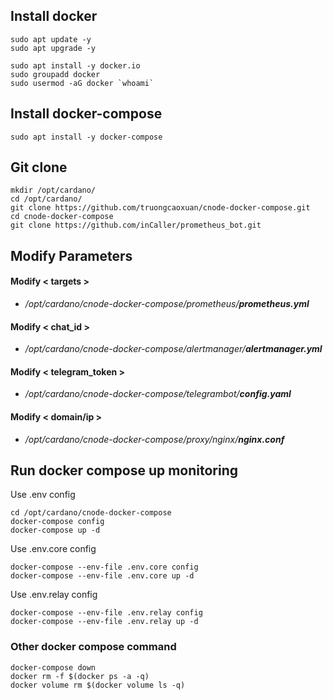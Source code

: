 ## Install docker
```
sudo apt update -y
sudo apt upgrade -y

sudo apt install -y docker.io
sudo groupadd docker
sudo usermod -aG docker `whoami`
```

## Install docker-compose
```
sudo apt install -y docker-compose
```

## Git clone
```
mkdir /opt/cardano/
cd /opt/cardano/
git clone https://github.com/truongcaoxuan/cnode-docker-compose.git
cd cnode-docker-compose
git clone https://github.com/inCaller/prometheus_bot.git

```
## Modify Parameters
#### Modify < targets >
- */opt/cardano/cnode-docker-compose/prometheus/**prometheus.yml***
#### Modify < chat_id >
- */opt/cardano/cnode-docker-compose/alertmanager/**alertmanager.yml***
#### Modify < telegram_token >
- */opt/cardano/cnode-docker-compose/telegrambot/**config.yaml***
#### Modify < domain/ip >
- */opt/cardano/cnode-docker-compose/proxy/nginx/**nginx.conf***

## Run docker compose up monitoring
Use .env config
```
cd /opt/cardano/cnode-docker-compose
docker-compose config
docker-compose up -d
```
Use .env.core config
```
docker-compose --env-file .env.core config
docker-compose --env-file .env.core up -d
```
Use .env.relay config
```
docker-compose --env-file .env.relay config
docker-compose --env-file .env.relay up -d
```

### Other docker compose command
```
docker-compose down
docker rm -f $(docker ps -a -q)
docker volume rm $(docker volume ls -q)
```
